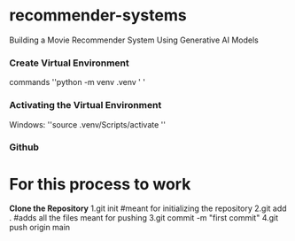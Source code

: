 # recommender-systems
Building a Movie Recommender System Using Generative AI Models
### Create Virtual Environment
commands ''python -m venv .venv ' '

### Activating the Virtual Environment
Windows: ''source .venv/Scripts/activate ''

### Github
# For this process to work

**Clone the Repository**
1.git init #meant for initializing the repository
2.git add . #adds all the files meant for pushing
3.git commit -m "first commit"
4.git push origin main